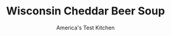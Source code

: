 ---
layout: ../../layouts/MarkdownPostLayout.astro
title: Wisconsin Cheddar Beer Soup
author: America's Test Kitchen
pubDate: 2023-03-15
description: "Rich, creamy cheddar beer soup helps take the chill off long Wisconsin winters; unfortunately, most recipes cook up greasy and gritty. We needed to find cheese that could take the heat."
image_url: https://res.cloudinary.com/hksqkdlah/image/upload/ar_1:1,c_fill,dpr_2.0,f_auto,fl_lossy.progressive.strip_profile,g_faces:auto,q_auto:low,w_344/7109_sfs-cheddarbeersoup-07-277400
tags: ["Main Courses","American","Midwest","Cheese","Soups"]
calories: 2891
protein: 22
carbohydrates: 18
fats: 
fiber: 1
ingredients: ["4 tablespoons, unsalted butter","1 , onion, chopped fine","2 , carrots, peeled and chopped fine","2 , garlic cloves, minced","1/3 cup, all-purpose flour","1 3/4 cups, low-sodium chicken broth","1 , (12-ounce) beer (see related How to Cook)","2 cups, milk, whole or low-fat","3 cups, grated sharp cheddar cheese","1 cup, shredded American cheese (see note)","2 teaspoons, cornstarch",", Salt and pepper"]
serves: 6
time: "55 minutes"
instructions: ["Melt butter in large pot over medium heat. Cook onion and carrots until lightly browned, about 10 minutes. Add garlic and cook until fragrant, about 30 seconds. Stir in flour and cook until golden, about 1 minute. Slowly whisk in broth, beer, and milk. Bring mixture to simmer, then reduce heat to low and simmer gently (do not boil) until carrots are very soft, 20 to 25 minutes.","Meanwhile, toss shredded cheeses and cornstarch in large bowl until well combined. Puree soup in blender in two batches until completely smooth, return to pot, and simmer over medium-low heat. Whisk in cheese mixture, one handful at a time, until smooth. Season with salt and pepper. Serve. (Soup can be refrigerated in an airtight container for 3 days.)"]
nutrition: ["368 mg Potassium","449 mg Phosphorus","581 mg Calcium","39 mg Magnesium","786 mg Sodium","2 mg Zinc","34 g Fat","2 mg Niacin (B3)","8 g Monounsaturated","1 g Polyunsaturated","3 mg Vitamin C","1 µg Vitamin D","98 mg Cholesterol","19 g Saturated","1 g Trans","1 g Fiber","10 µg Folic acid","35 µg Folate (food)","6 g Sugars","7 µg Vitamin K","256 g Water","18 g Carbs","53 µg Folate equivalent (total)","22 g Protein","1 µg Vitamin B12","445 µg Vitamin A","481 kcal Energy","2891 calories"]
notes: "You will need one 4-ounce chunk of American cheese from the deli counter for this recipe; do not use presliced or packaged shredded cheese here. Freeze the American cheese for 15 minutes to make shredding easier."
---